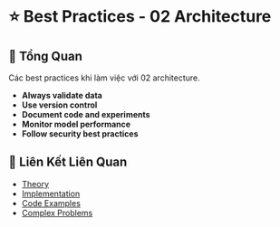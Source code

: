 # ⭐ Best Practices - 02 Architecture

## 🎯 Tổng Quan

Các best practices khi làm việc với 02 architecture.

- **Always validate data**
- **Use version control**
- **Document code and experiments**
- **Monitor model performance**
- **Follow security best practices**

## 🔗 Liên Kết Liên Quan

- [Theory](./THEORY_02_architecture.md)
- [Implementation](./IMPLEMENTATION_02_architecture.md)
- [Code Examples](./CODE_EXAMPLES_02_architecture.md)
- [Complex Problems](./COMPLEX_PROBLEMS.md)

